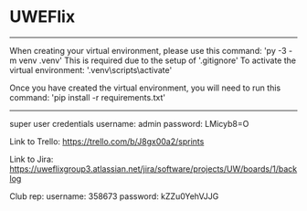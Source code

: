 # UWEFlix

***********************************************************************************
When creating your virtual environment, please use this command:
'py -3 -m venv .venv'
This is required due to the setup of '.gitignore'
To activate the virtual environment: '.venv\scripts\activate'

Once you have created the virtual environment, you will need to run this command:
'pip install -r requirements.txt'
***********************************************************************************

super user credentials
username: admin
password: LMicyb8=O


Link to Trello: https://trello.com/b/J8gx00a2/sprints


Link to Jira: https://uweflixgroup3.atlassian.net/jira/software/projects/UW/boards/1/backlog


Club rep:
username: 358673
password: kZZu0YehVJJG
